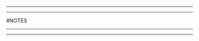 --------------------------------------------------------------
--------------------------------------------------------------


#NOTES

--------------------------------------------------------------
--------------------------------------------------------------
